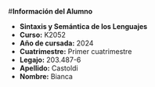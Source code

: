 #**Información del Alumno**

- **Sintaxis y Semántica de los Lenguajes**
- **Curso:** K2052
- **Año de cursada:** 2024
- **Cuatrimestre:** Primer cuatrimestre
- **Legajo:** 203.487-6
- **Apellido:** Castoldi
- **Nombre:** Bianca
